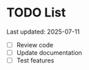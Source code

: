 # TODO List

Last updated: 2025-07-11

- [ ] Review code
- [ ] Update documentation
- [ ] Test features

<!-- Last updated: 2025-08-07 -->